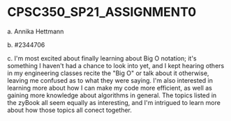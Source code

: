 # CPSC350_SP21_ASSIGNMENT0

a. Annika Hettmann

b. #2344706

c. I'm most excited about finally learning about Big O notation; it's something I haven't had a chance to look into yet, and I kept hearing others in my engineering classes recite the "Big O" or talk about it otherwise, leaving me confused as to what they were saying.
I'm also interested in learning more about how I can make my code more efficient, as well as gaining more knowledge about algorithms in general. The topics listed in the zyBook all seem equally as interesting, and I'm intrigued to learn more about how those topics all conect together.
